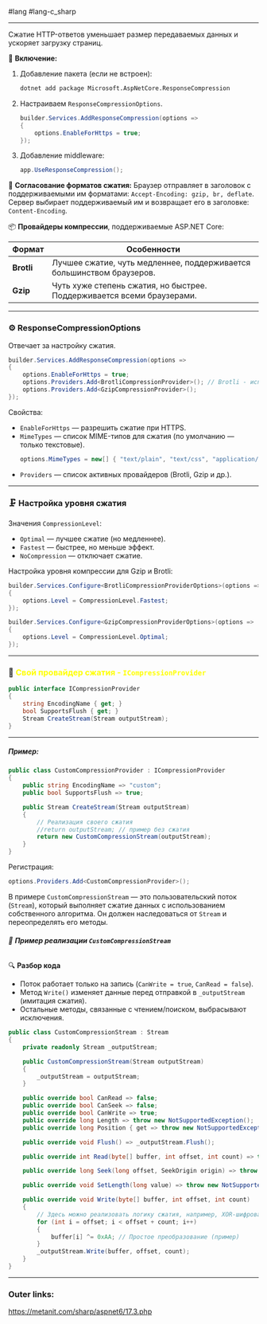 #lang #lang-c_sharp  

---
Сжатие HTTP-ответов уменьшает размер передаваемых данных и ускоряет загрузку страниц.

📌 **Включение:**
1. Добавление пакета (если не встроен):
	```sh
	dotnet add package Microsoft.AspNetCore.ResponseCompression
	```
2. Настраиваем `ResponseCompressionOptions`.
	```csharp
	builder.Services.AddResponseCompression(options =>
	{
	    options.EnableForHttps = true;
	});
	```
3. Добавление middleware:
	```csharp
	app.UseResponseCompression();
	```

📡 **Согласование форматов сжатия:**
Браузер отправляет в заголовок с поддерживаемыми им форматами: `Accept-Encoding: gzip, br, deflate`.
Сервер выбирает поддерживаемый им и возвращает его в заголовке: `Content-Encoding`.

📦 **Провайдеры компрессии**, поддерживаемые ASP.NET Core:

|Формат|Особенности|
|---|---|
|**Brotli**|Лучшее сжатие, чуть медленнее, поддерживается большинством браузеров.|
|**Gzip**|Чуть хуже степень сжатия, но быстрее. Поддерживается всеми браузерами.|

---
### ⚙️ **ResponseCompressionOptions**
Отвечает за настройку сжатия.

```csharp
builder.Services.AddResponseCompression(options =>
{
    options.EnableForHttps = true;
    options.Providers.Add<BrotliCompressionProvider>(); // Brotli - используется по умолчанию при включении компрессии (можно не добавлять явно если достаточно его)
    options.Providers.Add<GzipCompressionProvider>();
});
```

Свойства:
- `EnableForHttps` — разрешить сжатие при HTTPS.
- `MimeTypes` — список MIME-типов для сжатия (по умолчанию — только текстовые).
	```csharp
	options.MimeTypes = new[] { "text/plain", "text/css", "application/javascript" };
	```
- `Providers` — список активных провайдеров (Brotli, Gzip и др.).

---
### 🗜️ Настройка уровня сжатия

Значения `CompressionLevel`:
- `Optimal` — лучшее сжатие (но медленнее).
- `Fastest` — быстрее, но меньше эффект.
- `NoCompression` — отключает сжатие.

Настройка уровня компрессии для Gzip и Brotli:
```csharp
builder.Services.Configure<BrotliCompressionProviderOptions>(options =>
{
    options.Level = CompressionLevel.Fastest;
});

builder.Services.Configure<GzipCompressionProviderOptions>(options =>
{
    options.Level = CompressionLevel.Optimal;
});
```

---
### 🔧 <font color="#ffff00">**Свой провайдер сжатия - `ICompressionProvider`**</font>

```csharp
public interface ICompressionProvider
{
    string EncodingName { get; }
    bool SupportsFlush { get; }
    Stream CreateStream(Stream outputStream);
}
```

---
##### **Пример:**

```csharp
public class CustomCompressionProvider : ICompressionProvider
{
	public string EncodingName => "custom";
	public bool SupportsFlush => true;

	public Stream CreateStream(Stream outputStream)
	{
		// Реализация своего сжатия
		//return outputStream; // пример без сжатия
		return new CustomCompressionStream(outputStream);
	}
}
```
Регистрация:
```csharp
options.Providers.Add<CustomCompressionProvider>();
```

В примере `CustomCompressionStream` — это пользовательский поток (`Stream`), который выполняет сжатие данных с использованием собственного алгоритма. 
Он должен наследоваться от `Stream` и переопределять его методы.

###### 📌 **Пример реализации `CustomCompressionStream`**

🔍 **Разбор кода**
- Поток работает только на запись (`CanWrite = true`, `CanRead = false`).
- Метод `Write()` изменяет данные перед отправкой в `_outputStream` (имитация сжатия).
- Остальные методы, связанные с чтением/поиском, выбрасывают исключения.

```csharp
public class CustomCompressionStream : Stream
{
    private readonly Stream _outputStream;

    public CustomCompressionStream(Stream outputStream)
    {
        _outputStream = outputStream;
    }

    public override bool CanRead => false;
    public override bool CanSeek => false;
    public override bool CanWrite => true;
    public override long Length => throw new NotSupportedException();
    public override long Position { get => throw new NotSupportedException(); set => throw new NotSupportedException(); }

    public override void Flush() => _outputStream.Flush();

    public override int Read(byte[] buffer, int offset, int count) => throw new NotSupportedException();

    public override long Seek(long offset, SeekOrigin origin) => throw new NotSupportedException();

    public override void SetLength(long value) => throw new NotSupportedException();

    public override void Write(byte[] buffer, int offset, int count)
    {
        // Здесь можно реализовать логику сжатия, например, XOR-шифрование (как пример)
        for (int i = offset; i < offset + count; i++)
        {
            buffer[i] ^= 0xAA; // Простое преобразование (пример)
        }
        _outputStream.Write(buffer, offset, count);
    }
}
```

---
### Outer links:
https://metanit.com/sharp/aspnet6/17.3.php